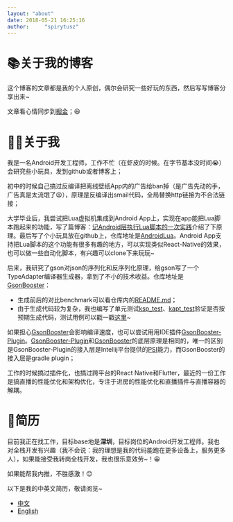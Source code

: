 ```yaml
---
layout: "about"
date: 2018-05-21 16:25:16
author:     "spirytusz"
---
```


# 📚关于我的博客

这个博客的文章都是我的个人原创，偶尔会研究一些好玩的东西，然后写写博客分享出来~

文章看心情同步到[掘金](https://juejin.cn/user/1785262614274302/posts)；😆

# 👨‍💻关于我

我是一名Android开发工程师，工作不忙（在虾皮的时候。在字节基本没时间😭）会研究些小玩具，发到github或者博客上；

初中的时候自己搞过反编译把离线壁纸App内的广告给ban掉（是广告先动的手，广告真是太流氓了😫），原理是反编译出smail代码，全局替换http链接为不合法链接；

大学毕业后，我尝试把Lua虚拟机集成到Android App上，实现在app能把Lua脚本跑起来的功能，写了篇博客：[记Android层执行Lua脚本的一次实践](/AndroidLua)介绍了下原理。最后写了个小玩具放在github上，仓库地址是[AndroidLua](https://github.com/spirytusz/AndroidLua)。Android App支持把Lua脚本的这个功能有很多有趣的地方，可以实现类似React-Native的效果，也可以做一些自动化脚本，有兴趣可以clone下来玩玩~

后来，我研究了gson对json的序列化和反序列化原理，给gson写了一个TypeAdapter编译器生成器，拿到了不小的技术收益。仓库地址是[GsonBooster](https://github.com/spirytusz/GsonBooster)：
* 生成前后的对比benchmark可以看仓库内的[README.md](https://github.com/spirytusz/GsonBooster/blob/master/README.md)；
* 由于生成代码较为复杂，我也编写了单元测试[ksp_test](https://github.com/spirytusz/GsonBooster/tree/master/booster-processor/processor-ksp/src/test/java/com/spirytusz/booster/processor/ksp/test)、[kapt_test](https://github.com/spirytusz/GsonBooster/tree/master/booster-processor/processor-kapt/src/test/java/com/spirytusz/booster/processor/kapt/test)验证是否按预期生成代码，测试用例可以戳一戳[这里](https://github.com/spirytusz/GsonBooster/tree/master/base/processor-base-test/src/main/resources)~

如果担心[GsonBooster](https://github.com/spirytusz/GsonBooster)会影响编译速度，也可以尝试用用IDE插件[GsonBooster-Plugin](https://github.com/spirytusz/GsonBooster-Plugin)。[GsonBooster-Plugin](https://github.com/spirytusz/GsonBooster-Plugin)和[GsonBooster](https://github.com/spirytusz/GsonBooster)的底层原理是相同的，唯一的区别是GsonBooster-Plugin的接入层是Intellij平台提供的[PSI](https://plugins.jetbrains.com/docs/intellij/psi.html)能力，而GsonBooster的接入层是gradle plugin；

工作的时候搞过插件化，也搞过跨平台的React Native和Flutter，最近的一份工作是搞直播的性能优化和架构优化，专注于进房的性能优化和直播插件与直播容器的解耦。

# 💼简历

目前我正在找工作，目标base地是**深圳**，目标岗位的Android开发工程师。我也对全栈开发有兴趣（我不会说：我的理想是我的代码能跑在更多设备上，服务更多人），如果能接受我转岗全栈开发，我也很乐意效劳~！😀

如果能帮我内推，不胜感激！😊

以下是我的中英文简历，敬请阅览~

* <a href="/res/resume.pdf">中文</a>
* <a href="/res/resume_en.pdf">English</a>


[//]: # (#### 公众号)

[//]: # ()
[//]: # (<img src="/img/Wechat_blog.jpeg" align="left"/>)
